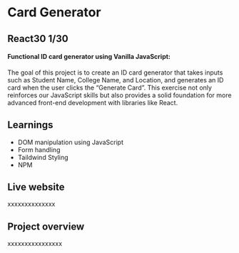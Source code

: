 # Card Generator

## React30 1/30

#### Functional ID card generator using Vanilla JavaScript:
The goal of this project is to create an ID card generator that takes inputs such as Student Name, College Name, and Location, and generates an ID card when the user clicks the “Generate Card”. This exercise not only reinforces our JavaScript skills but also provides a solid foundation for more advanced front-end development with libraries like React.

## Learnings
- DOM manipulation using JavaScript
- Form handling
- Taildwind Styling
- NPM

## Live website
xxxxxxxxxxxxxx

## Project overview
xxxxxxxxxxxxxxxx
